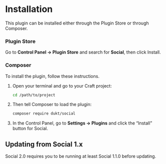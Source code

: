 # Installation
This plugin can be installed either through the Plugin Store or through Composer.

### Plugin Store
Go to **Control Panel → Plugin Store** and search for **Social**, then click Install.

### Composer

To install the plugin, follow these instructions.

1. Open your terminal and go to your Craft project:
    ```bash
    cd /path/to/project
    ```

2. Then tell Composer to load the plugin:
    ```bash
    composer require dukt/social
    ```

3. In the Control Panel, go to **Settings → Plugins** and click the “Install” button for Social.


## Updating from Social 1.x

Social 2.0 requires you to be running at least Social 1.1.0 before updating.